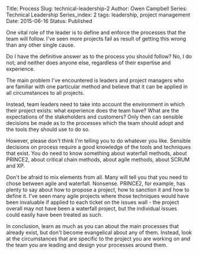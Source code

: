 Title: Process
Slug: technical-leadership-2
Author: Owen Campbell
Series: Technical Leadership
Series_index: 2
tags: leadership, project management
Date: 2015-06-16
Status: Published

One vital role of the leader is to define and enforce the processes that the team will follow. I've seen more projects fail as result of getting this wrong than any other single cause.

Do I have the definitive answer as to the process you should follow? No, I do not; and neither does anyone else, regardless of their expertise and experience.

The main problem I've encountered is leaders and project managers who are familiar with one particular method and believe that it can be applied in all circumstances to all projects.

Instead, team leaders need to take into account the environment in which their project exists: what experience does the team have? What are the expectations of the stakeholders and customers? Only then can sensible decisions be made as to the processes which the team should adopt and the tools they should use to do so.

However, please don't think I'm telling you to do whatever you like. Sensible decisions on process require a good knowledge of the tools and techniques that exist. You do need to know something about waterfall methods, about PRINCE2, about critical chain methods, about agile methods, about SCRUM and XP.

Don't be afraid to mix elements from all. Many will tell you that you need to chose between agile and waterfall. Nonsense. PRINCE2, for example, has plenty to say about how to propose a project, how to sanction it and how to define it. I've seen many agile projects where those techniques would have been invaluable if applied to each ticket on the issues wall - the project overall may not have been a waterfall project, but the individual issues could easily have been treated as such.

In conclusion, learn as much as you can about the main processes that already exist, but don't become evangelical about any of them. Instead, look at the circumstances that are specific to the project you are working on and the team you are leading and design your processes around them.
